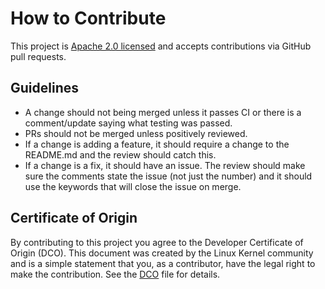 # How to Contribute

This project is [Apache 2.0 licensed](LICENSE) and accepts contributions via
GitHub pull requests.

## Guidelines

* A change should not being merged unless it passes CI or there is a comment/update saying what testing was passed.
* PRs should not be merged unless positively reviewed.
* If a change is adding a feature, it should require a change to the README.md and the review should catch this.
* If a change is a fix, it should have an issue. The review should make sure the comments state the issue (not just the number) and it should use the keywords that will close the issue on merge.

## Certificate of Origin

By contributing to this project you agree to the Developer Certificate of
Origin (DCO). This document was created by the Linux Kernel community and is a
simple statement that you, as a contributor, have the legal right to make the
contribution. See the [DCO](DCO) file for details.
